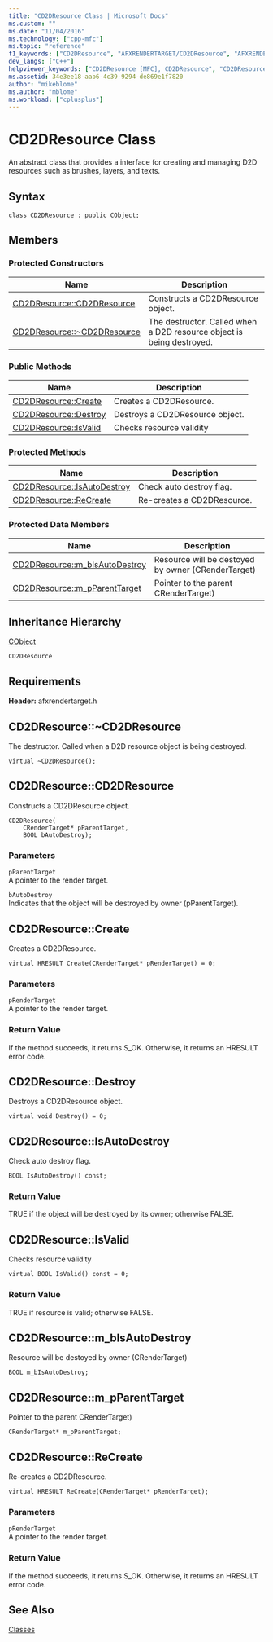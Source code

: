 ```yaml
---
title: "CD2DResource Class | Microsoft Docs"
ms.custom: ""
ms.date: "11/04/2016"
ms.technology: ["cpp-mfc"]
ms.topic: "reference"
f1_keywords: ["CD2DResource", "AFXRENDERTARGET/CD2DResource", "AFXRENDERTARGET/CD2DResource::CD2DResource", "AFXRENDERTARGET/CD2DResource::Create", "AFXRENDERTARGET/CD2DResource::Destroy", "AFXRENDERTARGET/CD2DResource::IsValid", "AFXRENDERTARGET/CD2DResource::IsAutoDestroy", "AFXRENDERTARGET/CD2DResource::ReCreate", "AFXRENDERTARGET/CD2DResource::m_bIsAutoDestroy", "AFXRENDERTARGET/CD2DResource::m_pParentTarget"]
dev_langs: ["C++"]
helpviewer_keywords: ["CD2DResource [MFC], CD2DResource", "CD2DResource [MFC], Create", "CD2DResource [MFC], Destroy", "CD2DResource [MFC], IsValid", "CD2DResource [MFC], IsAutoDestroy", "CD2DResource [MFC], ReCreate", "CD2DResource [MFC], m_bIsAutoDestroy", "CD2DResource [MFC], m_pParentTarget"]
ms.assetid: 34e3ee18-aab6-4c39-9294-de869e1f7820
author: "mikeblome"
ms.author: "mblome"
ms.workload: ["cplusplus"]
---
```

# CD2DResource Class
An abstract class that provides a interface for creating and managing D2D resources such as brushes, layers, and texts.  
  
## Syntax  
  
```  
class CD2DResource : public CObject;  
```  
  
## Members  
  
### Protected Constructors  
  
|Name|Description|  
|----------|-----------------|  
|[CD2DResource::CD2DResource](#cd2dresource)|Constructs a CD2DResource object.|  
|[CD2DResource::~CD2DResource](#cd2dresource__~cd2dresource)|The destructor. Called when a D2D resource object is being destroyed.|  
  
### Public Methods  
  
|Name|Description|  
|----------|-----------------|  
|[CD2DResource::Create](#create)|Creates a CD2DResource.|  
|[CD2DResource::Destroy](#destroy)|Destroys a CD2DResource object.|  
|[CD2DResource::IsValid](#isvalid)|Checks resource validity|  
  
### Protected Methods  
  
|Name|Description|  
|----------|-----------------|  
|[CD2DResource::IsAutoDestroy](#isautodestroy)|Check auto destroy flag.|  
|[CD2DResource::ReCreate](#recreate)|Re-creates a CD2DResource.|  
  
### Protected Data Members  
  
|Name|Description|  
|----------|-----------------|  
|[CD2DResource::m_bIsAutoDestroy](#m_bisautodestroy)|Resource will be destoyed by owner (CRenderTarget)|  
|[CD2DResource::m_pParentTarget](#m_pparenttarget)|Pointer to the parent CRenderTarget)|  
  
## Inheritance Hierarchy  
 [CObject](../../mfc/reference/cobject-class.md)  
  
 `CD2DResource`  
  
## Requirements  
 **Header:** afxrendertarget.h  
  
##  <a name="_dtorcd2dresource"></a>  CD2DResource::~CD2DResource  
 The destructor. Called when a D2D resource object is being destroyed.  
  
```  
virtual ~CD2DResource();
```  
  
##  <a name="cd2dresource"></a>  CD2DResource::CD2DResource  
 Constructs a CD2DResource object.  
  
```  
CD2DResource(
    CRenderTarget* pParentTarget,  
    BOOL bAutoDestroy);
```  
  
### Parameters  
 `pParentTarget`  
 A pointer to the render target.  
  
 `bAutoDestroy`  
 Indicates that the object will be destroyed by owner (pParentTarget).  
  
##  <a name="create"></a>  CD2DResource::Create  
 Creates a CD2DResource.  
  
```  
virtual HRESULT Create(CRenderTarget* pRenderTarget) = 0;  
```  
  
### Parameters  
 `pRenderTarget`  
 A pointer to the render target.  
  
### Return Value  
 If the method succeeds, it returns S_OK. Otherwise, it returns an HRESULT error code.  
  
##  <a name="destroy"></a>  CD2DResource::Destroy  
 Destroys a CD2DResource object.  
  
```  
virtual void Destroy() = 0;  
```  
  
##  <a name="isautodestroy"></a>  CD2DResource::IsAutoDestroy  
 Check auto destroy flag.  
  
```  
BOOL IsAutoDestroy() const;  
```  
  
### Return Value  
 TRUE if the object will be destroyed by its owner; otherwise FALSE.  
  
##  <a name="isvalid"></a>  CD2DResource::IsValid  
 Checks resource validity  
  
```  
virtual BOOL IsValid() const = 0;  
```  
  
### Return Value  
 TRUE if resource is valid; otherwise FALSE.  
  
##  <a name="m_bisautodestroy"></a>  CD2DResource::m_bIsAutoDestroy  
 Resource will be destoyed by owner (CRenderTarget)  
  
```  
BOOL m_bIsAutoDestroy;  
```  
  
##  <a name="m_pparenttarget"></a>  CD2DResource::m_pParentTarget  
 Pointer to the parent CRenderTarget)  
  
```  
CRenderTarget* m_pParentTarget;  
```  
  
##  <a name="recreate"></a>  CD2DResource::ReCreate  
 Re-creates a CD2DResource.  
  
```  
virtual HRESULT ReCreate(CRenderTarget* pRenderTarget);
```  
  
### Parameters  
 `pRenderTarget`  
 A pointer to the render target.  
  
### Return Value  
 If the method succeeds, it returns S_OK. Otherwise, it returns an HRESULT error code.  
  
## See Also  
 [Classes](../../mfc/reference/mfc-classes.md)
